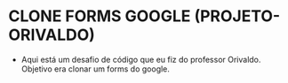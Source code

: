 # CLONE FORMS GOOGLE (PROJETO-ORIVALDO)
- Aqui está um desafio de código que eu fiz do professor Orivaldo. Objetivo era clonar um forms do google.
